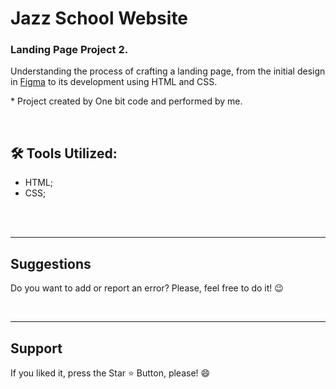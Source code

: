 # Jazz School Website 

<h3> Landing Page Project 2. </h3>

Understanding the process of crafting a landing page, from the initial design in [Figma](https://www.figma.com/file/TWA7R1DG06AlorIbzr8JqO/Tom's-Jazz-School-(Copy)?mode=dev) to its development using HTML and CSS.

<p> * Project created by One bit code and performed by me. </p>
 
<br>

## 🛠️ Tools Utilized:

- HTML;
- CSS;

<br>


<br>
<hr>
<h2> Suggestions </h2>
<p> Do you want to add or report an error? Please, feel free to do it! 😉 </p>

<br>
<hr>
<h2> Support </h2>
<p> If you liked it, press the Star ⭐ Button, please! 😄 </p>
